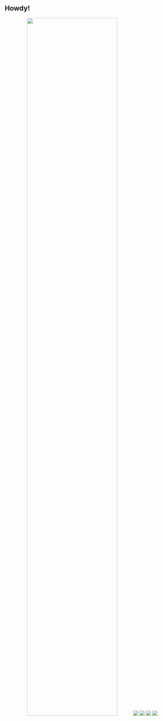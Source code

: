 ## Howdy!

<!--
**Chigiriq/Chigiriq** is a ✨ _special_ ✨ repository because its `README.md` (this file) appears on your GitHub profile.

Here are some ideas to get you started:

- 🔭 I’m currently working on ...
- 🌱 I’m currently learning ...
- 👯 I’m looking to collaborate on ...
- 🤔 I’m looking for help with ...
- 💬 Ask me about ...
- 📫 How to reach me: ...
- 😄 Pronouns: ...
- ⚡ Fun fact: ...
-->

<p align="center">
  <img src="http://github-profile-summary-cards.vercel.app/api/cards/profile-details?username=Chigiriq&theme=material_palenight" width=75%>
  <img src="http://github-profile-summary-cards.vercel.app/api/cards/repos-per-language?username=Chigiriq&theme=material_palenight">
  <img src="http://github-profile-summary-cards.vercel.app/api/cards/stats?username=Chigiriq&theme=material_palenight">
  
  <img src="http://github-profile-summary-cards.vercel.app/api/cards/most-commit-language?username=Chigiriq&theme=material_palenight">
  <img src="http://github-profile-summary-cards.vercel.app/api/cards/productive-time?username=Chigiriq&theme=material_palenight&utcOffset=8">
</p>
